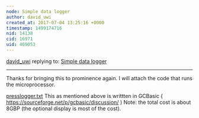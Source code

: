 ```yaml
---
node: Simple data logger
author: david_uwi
created_at: 2017-07-04 13:25:16 +0000
timestamp: 1499174716
nid: 14138
cid: 16971
uid: 469053
---
```




[david_uwi](../profile/david_uwi) replying to: [Simple data logger](../notes/david_uwi/04-25-2017/simple-data-logger)

----
Thanks for bringing this to prominence again. I will attach the code that runs the microprocessor.

<a href="https://publiclab.org/system/images/photos/000/021/013/original/presslogger.txt"><i class="fa fa-file"></i> presslogger.txt</a> This as mentioned above is writtten in GCBasic ( https://sourceforge.net/p/gcbasic/discussion/ )
Note: the total cost is about 8GBP (the optional display is most of the cost).

